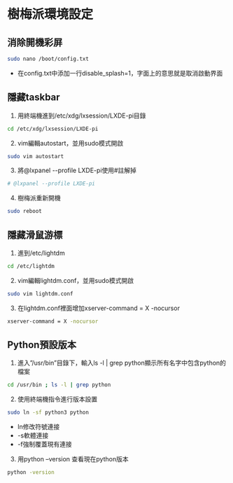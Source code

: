# 樹梅派環境設定

## 消除開機彩屏
```Bash
sudo nano /boot/config.txt 
```
- 在config.txt中添加一行disable_splash=1，字面上的意思就是取消啟動界面


## 隱藏taskbar

1. 用終端機進到/etc/xdg/lxsession/LXDE-pi目錄
```Bash
cd /etc/xdg/lxsession/LXDE-pi
```
2. vim編輯autostart，並用sudo模式開啟
```Bash
sudo vim autostart 
``` 
3. 將@lxpanel --profile LXDE-pi使用#註解掉
```Bash
# @lxpanel --profile LXDE-pi
```
4. 樹梅派重新開機
```Bash
sudo reboot
```
## 隱藏滑鼠游標
1. 進到/etc/lightdm
```Bash
cd /etc/lightdm
```
2. vim編輯lightdm.conf，並用sudo模式開啟
```Bash
sudo vim lightdm.conf
```
3. 在lightdm.conf裡面增加xserver-command = X -nocursor
```Bash
xserver-command = X -nocursor
```
## Python預設版本

1. 進入”/usr/bin”目錄下，輸入ls -l | grep python顯示所有名字中包含python的檔案
```Bash
cd /usr/bin ; ls -l | grep python
```
2. 使用終端機指令進行版本設置
```Bash
sudo ln -sf python3 python
```
- ln修改符號連接
- -s軟體連接
- -f強制覆蓋現有連接

3. 用python –version 查看現在python版本
```Bash
python -version
```


